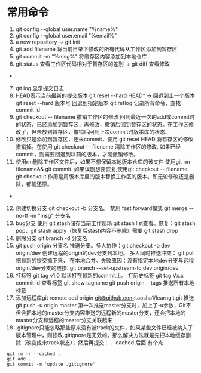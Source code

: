 # 常用命令

1. git config --global user.name "%name%"
2. git config --global user.email "%email%"
3. a new repository -> git init 
4. git add filename  将当前目录下修改的所有代码从工作区添加到暂存区
5. git commit -m "%msg%"  将缓存区内容添加到本地仓库
6. git status  查看工作区代码相对于暂存区的差别 -> git diff 查看修改 
- 
7. git log 显示提交日志
8. HEAD表示当前最新的提交版本 git reset --hard HEAD^ -> 回退到上一个版本 git reset --hard 版本号 回退到指定版本 git reflog 记录所有命令，查找commit id
9. git checkout -- filename 撤销工作区的修改 回到最近一次的add或commit时的状态，已经添加到暂存区，再修改，撤销后回到暂存区的状态。在工作区修改了，但未放到暂存区，撤销后回到上次commit时版本库的状态.
10. 修改只是添加到暂存区，还未commit，使用 git reset HEAD <file>  将暂存区的修改撤销掉。在使用 git checkout -- filename 清除工作区的修改. 如果已经commit，则需要回退到以前的版本，才能撤销修改。
11. 使用rm删除工作区文件后，如果不想保留本地版本仓库的该文件 使用git rm filename&& git commit. 如果误删想要恢复,使用git checkout -- filename. git checkout 作用是用版本库里的版本替换工作区的版本。即无论修改还是删除，都能还原。
-
12. 创建切换分支 git checkout -b 分支名。 禁用 fast forward模式 git merge --no-ff -m "msg" 分支名
13. bug分支 使用 git stash储存当前工作现场 git stash list查看。恢复：git stash pop，git stash apply（恢复后stash内容不删除）需要 git stash drop
14. 删除分支 git branch -d 分支名
15. git push origin 分支名 推送分支。多人协作：git checkout -b dev origin/dev 创建远程的origin的dev分支到本地。 多人同时推送冲突： git pull 把最新的提交抓下来， 在本地合并。失败原因：没有指定本地dev分支与远程origin/dev分支的链接. git branch --set-upstream-to dev origin/dev
16. 打标签 git tag v1.0 默认打在最新的commit上。 打历史标签 git tag Vx.x commit id 查看标签 git show tagname  git push origin --tags 推送所有本地标签
17. 添加远程库git remote add origin git@github.com:taosha1/learngit.git 推送git push -u origin master  第一次推送master分支时，加上了-u参数，Git不但会把本地的master分支内容推送的远程新的master分支，还会把本地的master分支和远程的master分支关联起来
18. .gitignore只能忽略那些原来没有被track的文件，如果某些文件已经被纳入了版本管理中，则修改.gitignore是无效的。那么解决方法就是先把本地缓存删除（改变成未track状态），然后再提交：
--cached 后面 有个点
```
git rm -r --cached .
git add .
git commit -m 'update .gitignore'
```